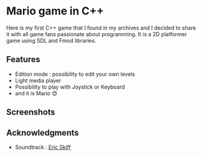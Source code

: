 # Mario game in C++

Here is my first C++ game that I found in my archives and I decided to share it with all game fans passionate about programming. It is a 2D platformer game using SDL and Fmod libraries.

## Features

- Edition mode : possibility to edit your own levels
- Light media player
- Possibility to play with Joystick or Keyboard
- and it is Mario :heart_eyes:

## Screenshots


## Acknowledgments

- Soundtrack : [Eric Skiff](https://soundcloud.com/eric-skiff)

